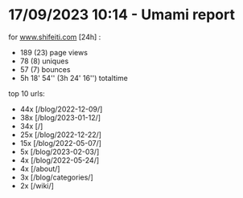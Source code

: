 # 17/09/2023 10:14 - Umami report
for www.shifeiti.com [24h] :

 - 189 (23) page views
 - 78 (8) uniques
 - 57 (7) bounces
 - 5h 18' 54'' (3h 24' 16'') totaltime


top 10 urls:
 - 44x [/blog/2022-12-09/]
 - 38x [/blog/2023-01-12/]
 - 34x [/]
 - 25x [/blog/2022-12-22/]
 - 15x [/blog/2022-05-07/]
 - 5x [/blog/2023-02-03/]
 - 4x [/blog/2022-05-24/]
 - 4x [/about/]
 - 3x [/blog/categories/]
 - 2x [/wiki/]


